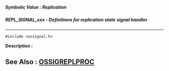 ##### Symbolic Value : Replication
##### REPL_SIGNAL_xxx - Definitions for replication state signal handler
---
```
#include <ossignal.h>
```
**Description :**



**See Also :**
[OSSIGREPLPROC](/reference/Data/OSSIGREPLPROC)
---
